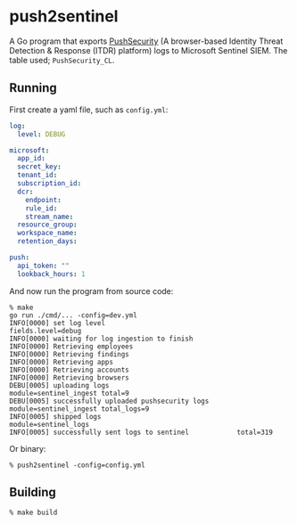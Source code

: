# push2sentinel

A Go program that exports [PushSecurity](https://pushsecurity.com/) (A browser-based Identity Threat Detection & Response (ITDR) platform) logs to Microsoft Sentinel SIEM. 
The table used; `PushSecurity_CL`.

## Running

First create a yaml file, such as `config.yml`:
```yaml
log:
  level: DEBUG

microsoft:
  app_id: 
  secret_key: 
  tenant_id: 
  subscription_id: 
  dcr:
    endpoint: 
    rule_id: 
    stream_name: 
  resource_group: 
  workspace_name: 
  retention_days: 

push:
  api_token: ""
  lookback_hours: 1
```

And now run the program from source code:
```shell
% make
go run ./cmd/... -config=dev.yml
INFO[0000] set log level                                 fields.level=debug
INFO[0000] waiting for log ingestion to finish          
INFO[0000] Retrieving employees                         
INFO[0000] Retrieving findings                          
INFO[0000] Retrieving apps                              
INFO[0000] Retrieving accounts                          
INFO[0000] Retrieving browsers            
DEBU[0005] uploading logs                                module=sentinel_ingest total=9
DEBU[0005] successfully uploaded pushsecurity logs       module=sentinel_ingest total_logs=9
INFO[0005] shipped logs                                  module=sentinel_logs
INFO[0005] successfully sent logs to sentinel            total=319
```

Or binary:
```shell
% push2sentinel -config=config.yml
```

## Building

```shell
% make build
```
